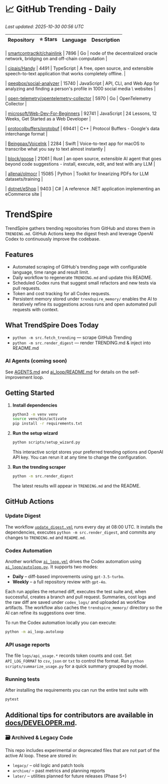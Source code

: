 <!-- TRENDING_START -->
# 📈 GitHub Trending - Daily

_Last updated: 2025-10-30 00:56 UTC_

| Repository | ⭐ Stars | Language | Description |
|------------|--------:|----------|-------------|

| [smartcontractkit/chainlink](https://github.com/smartcontractkit/chainlink) | 7896 | Go | node of the decentralized oracle network, bridging on and off-chain computation |

| [cjpais/Handy](https://github.com/cjpais/Handy) | 4491 | TypeScript | A free, open source, and extensible speech-to-text application that works completely offline. |

| [qeeqbox/social-analyzer](https://github.com/qeeqbox/social-analyzer) | 15740 | JavaScript | API, CLI, and Web App for analyzing and finding a person's profile in 1000 social media \ websites |

| [open-telemetry/opentelemetry-collector](https://github.com/open-telemetry/opentelemetry-collector) | 5970 | Go | OpenTelemetry Collector |

| [microsoft/Web-Dev-For-Beginners](https://github.com/microsoft/Web-Dev-For-Beginners) | 92741 | JavaScript | 24 Lessons, 12 Weeks, Get Started as a Web Developer |

| [protocolbuffers/protobuf](https://github.com/protocolbuffers/protobuf) | 69441 | C++ | Protocol Buffers - Google's data interchange format |

| [Beingpax/VoiceInk](https://github.com/Beingpax/VoiceInk) | 2284 | Swift | Voice-to-text app for macOS to transcribe what you say to text almost instantly |

| [block/goose](https://github.com/block/goose) | 21061 | Rust | an open source, extensible AI agent that goes beyond code suggestions - install, execute, edit, and test with any LLM |

| [allenai/olmocr](https://github.com/allenai/olmocr) | 15085 | Python | Toolkit for linearizing PDFs for LLM datasets/training |

| [dotnet/eShop](https://github.com/dotnet/eShop) | 9403 | C# | A reference .NET application implementing an eCommerce site |
<!-- TRENDING_END -->

# TrendSpire

TrendSpire gathers trending repositories from GitHub and stores them in `TRENDING.md`. GitHub Actions keep the digest fresh and leverage OpenAI Codex to continuously improve the codebase.

## Features

- Automated scraping of GitHub's trending page with configurable language, time range and result limit.
- Daily workflow to regenerate `TRENDING.md` and update this README.
- Scheduled Codex runs that suggest small refactors and new tests via pull requests.
- Token and cost tracking for all Codex requests.
- Persistent memory stored under `trendspire_memory/` enables the AI to
  iteratively refine its suggestions across runs and open automated pull
  requests with context.

## What TrendSpire Does Today

- `python -m src.fetch_trending` — scrape GitHub Trending
- `python -m src.render_digest` — render TRENDING.md & inject into README.md

### AI Agents (coming soon)
See [AGENTS.md](./AGENTS.md) and [ai_loop/README.md](./ai_loop/README.md) for details on the self-improvement loop.

## Getting Started

1. **Install dependencies**
   ```bash
   python3 -m venv venv
   source venv/bin/activate
   pip install -r requirements.txt
   ```

2. **Run the setup wizard**
   ```bash
   python scripts/setup_wizard.py
   ```
   This interactive script stores your preferred trending options and OpenAI API key.
   You can rerun it at any time to change the configuration.

3. **Run the trending scraper**
   ```bash
   python -m src.render_digest
   ```
   The latest results will appear in `TRENDING.md` and the README.


## GitHub Actions

### Update Digest

The workflow [`update_digest.yml`](.github/workflows/update_digest.yml) runs every day at 08:00 UTC. It installs the dependencies, executes `python -m src.render_digest`, and commits any changes to `TRENDING.md` and `README.md`.

### Codex Automation

Another workflow [`ai_loop.yml`](.github/workflows/ai_loop.yml) drives the Codex automation using [`ai_loop/autoloop.py`](ai_loop/autoloop.py). It supports two modes:

- **Daily** – diff-based improvements using `gpt-3.5-turbo`.
- **Weekly** – a full repository review with `gpt-4o`.

Each run applies the returned diff, executes the test suite and, when successful, creates a branch and pull request. Summaries, cost logs and the raw diff are saved under `codex_logs/` and uploaded as workflow artifacts. The workflow also caches the `trendspire_memory/` directory so the AI can refine its suggestions over time.

To run the Codex automation locally you can execute:

```bash
python -m ai_loop.autoloop
```

### API usage reports

The file `logs/api_usage.*` records token counts and cost. Set `API_LOG_FORMAT`
to `csv`, `json` or `txt` to control the format. Run `python
scripts/summarize_usage.py` for a quick summary grouped by model.

### Running tests

After installing the requirements you can run the entire test suite with

```bash
pytest
```

Additional tips for contributors are available in
[docs/DEVELOPER.md](docs/DEVELOPER.md).
---

### 🗃 Archived & Legacy Code

This repo includes experimental or deprecated files that are not part of the active AI loop. These are stored in:

- `legacy/` – old logic and patch tools
- `archive/` – past metrics and planning reports
- `later/` – utilities planned for future releases (Phase 5+)
